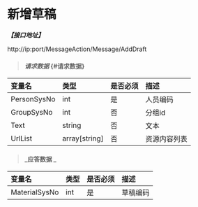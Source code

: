 # 新增草稿

_**【接口地址】**_

http://ip:port/MessageAction/Message/AddDraft

> #### _请求数据_ {#请求数据}

| 变量名 | 类型 | 是否必须 | 描述 |
| :--- | :--- | :--- | :--- |
| PersonSysNo | int | 是 | 人员编码 |
| GroupSysNo | int | 否 | 分组id |
| Text | string | 否 | 文本 |
| UrlList | array[string] | 否 | 资源内容列表 |

> #### _应答数据 _

| 变量名 | 类型 | 是否必须 | 描述 |
| :--- | :--- | :--- | :--- |
| MaterialSysNo | int | 是 | 草稿编码 |



